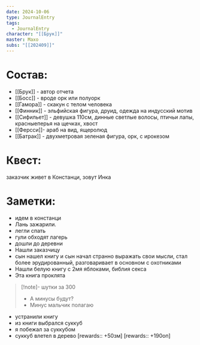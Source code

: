 ```yaml
---
date: 2024-10-06
type: JournalEntry
tags:
  - JournalEntry
character: "[[Брук]]"
master: Махо
subs: "[[202409]]"
---
```

# Состав:
- [[Брук]] - автор отчета
- [[Босс]] - вроде орк или полуорк
- [[Гамора]] - скакун с телом человека
- [[Финник]] - эльфийская фигура, друид, одежда на индусский мотив
- [[Сифильет]] - девушка 110см, динные светлые волосы, птичьи лапы, красныеперья на щечках, хвост
- [[Ферсси]]- араб на вид, ящеролюд
- [[Батрак]] - двухметровая зеленая фигура, орк, с ирокезом
# Квест:
заказчик живет в Констанци, зовут Инка
# Заметки:
- идем в констанци
- Лань зажарили.
- легли спать
- гули обходят лагерь
- дошли до деревни
- Нашли заказчицу
- сын нашел книгу и сын начал странно выражать свои мысли, стал более эрудированный, разговаривает в основном с охотниками
- Нашли белую книгу с 2мя яблоками, библия секса
- Эта книга проклята
>[!note]- шутки за 300
> - А минусы будут? 
> - Минус мальчик полагаю
- устранили книгу
- из книги выбрался суккуб
- я побежал за суккубом
- суккуб влетел в дерево
[rewards:: +50зм]
[rewards:: +190оп]
